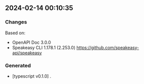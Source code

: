 

## 2024-02-14 00:10:35
### Changes
Based on:
- OpenAPI Doc 3.0.0 
- Speakeasy CLI 1.178.1 (2.253.0) https://github.com/speakeasy-api/speakeasy
### Generated
- [typescript v0.1.0] .